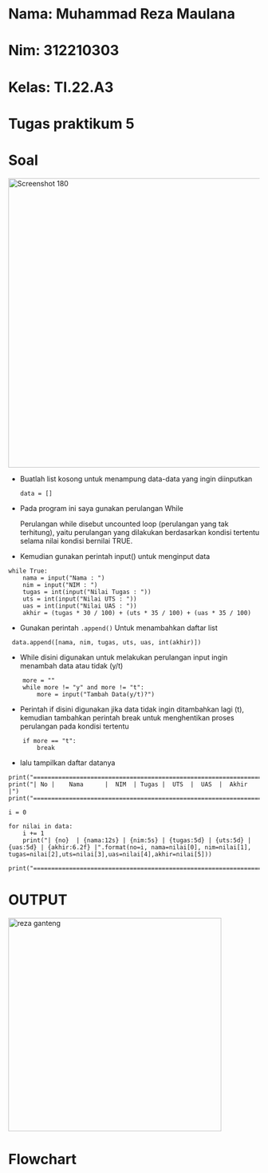 # Nama: Muhammad Reza Maulana
# Nim: 312210303
# Kelas: TI.22.A3

# Tugas praktikum 5
# Soal

<img width="579" alt="Screenshot 180" src="https://user-images.githubusercontent.com/115542704/202370020-187d2651-fd02-4dbf-b415-670ad56cbbbf.png">

- Buatlah list kosong untuk menampung data-data yang ingin diinputkan

  `data = []`

- Pada program ini saya gunakan perulangan While

  Perulangan while disebut uncounted loop (perulangan yang tak terhitung), yaitu perulangan
yang dilakukan berdasarkan kondisi tertentu selama nilai kondisi bernilai TRUE.

- Kemudian gunakan perintah input() untuk menginput data

```
while True:
    nama = input("Nama : ")
    nim = input("NIM : ")
    tugas = int(input("Nilai Tugas : "))
    uts = int(input("Nilai UTS : "))
    uas = int(input("Nilai UAS : "))
    akhir = (tugas * 30 / 100) + (uts * 35 / 100) + (uas * 35 / 100)
```
    
- Gunakan perintah `.append()` Untuk menambahkan daftar list 

```
 data.append([nama, nim, tugas, uts, uas, int(akhir)])
```

- While disini digunakan untuk melakukan perulangan input ingin menambah data atau tidak (y/t)

```
    more = ""
    while more != "y" and more != "t":
        more = input("Tambah Data(y/t)?")
```

- Perintah if disini digunakan jika data tidak ingin ditambahkan lagi (t), kemudian tambahkan perintah break untuk menghentikan proses perulangan pada kondisi tertentu

```
    if more == "t":
        break
```

- lalu tampilkan daftar datanya

```
print("==================================================================")
print("| No |    Nama      |  NIM  | Tugas |  UTS  |  UAS  |  Akhir |")
print("==================================================================")

i = 0

for nilai in data:
    i += 1
    print("| {no}  | {nama:12s} | {nim:5s} | {tugas:5d} | {uts:5d} | {uas:5d} | {akhir:6.2f} |".format(no=i, nama=nilai[0], nim=nilai[1], tugas=nilai[2],uts=nilai[3],uas=nilai[4],akhir=nilai[5]))

print("==================================================================")
```

# OUTPUT

<img width="427" alt="reza ganteng" src="https://user-images.githubusercontent.com/115516607/202634162-e753245d-e699-4a7e-b543-c434f0b4d608.png">

# Flowchart


